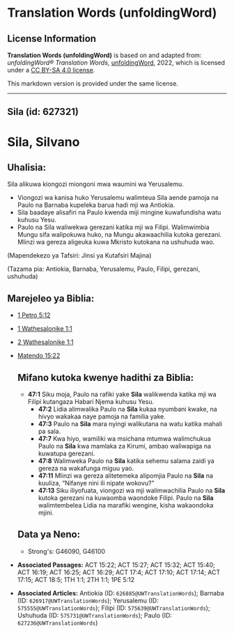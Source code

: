 # Translation Words (unfoldingWord)

## License Information

**Translation Words (unfoldingWord)** is based on and adapted from: _unfoldingWord® Translation Words_, [unfoldingWord](https://unfoldingword.org/utw), 2022, which is licensed under a [CC BY-SA 4.0 license](https://creativecommons.org/licenses/by-sa/4.0/legalcode.en).

This markdown version is provided under the same license.



--------------------------------

## Sila (id: 627321)

Sila, Silvano
=============

Uhalisia:
---------

Sila alikuwa kiongozi miongoni mwa waumini wa Yerusalemu.

* Viongozi wa kanisa huko Yerusalemu walimteua Sila aende pamoja na Paulo na Barnaba kupeleka barua hadi mji wa Antiokia.
* Sila baadaye alisafiri na Paulo kwenda miji mingine kuwafundisha watu kuhusu Yesu.
* Paulo na Sila waliwekwa gerezani katika mji wa Filipi. Walimwimbia Mungu sifa walipokuwa huko, na Mungu akawaachilia kutoka gerezani. Mlinzi wa gereza aligeuka kuwa Mkristo kutokana na ushuhuda wao.

(Mapendekezo ya Tafsiri: Jinsi ya Kutafsiri Majina)

(Tazama pia: Antiokia, Barnaba, Yerusalemu, Paulo, Filipi, gerezani, ushuhuda)

Marejeleo ya Biblia:
--------------------

* [1 Petro 5:12](https://ref.ly/1Pet5:12)
* [1 Wathesalonike 1:1](https://ref.ly/1Thess1:1)
* [2 Wathesalonike 1:1](https://ref.ly/2Thess1:1)
* [Matendo 15:22](https://ref.ly/Acts15:22)

    Mifano kutoka kwenye hadithi za Biblia:
    ---------------------------------------

    + **47:1** Siku moja, Paulo na rafiki yake **Sila** walikwenda katika mji wa Filipi kutangaza Habari Njema kuhusu Yesu.
        + **47:2** Lidia alimwalika Paulo na **Sila** kukaa nyumbani kwake, na hivyo wakakaa naye pamoja na familia yake.
        + **47:3** Paulo na **Sila** mara nyingi walikutana na watu katika mahali pa sala.
        + **47:7** Kwa hiyo, wamiliki wa msichana mtumwa walimchukua Paulo na **Sila** kwa mamlaka za Kirumi, ambao waliwapiga na kuwatupa gerezani.
        + **47:8** Walimweka Paulo na **Sila** katika sehemu salama zaidi ya gereza na wakafunga miguu yao.
        + **47:11** Mlinzi wa gereza alitetemeka alipomjia Paulo na **Sila** na kuuliza, “Nifanye nini ili nipate wokovu?”
        + **47:13** Siku iliyofuata, viongozi wa mji walimwachilia Paulo na **Sila** kutoka gerezani na kuwaomba waondoke Filipi. Paulo na **Sila** walimtembelea Lidia na marafiki wengine, kisha wakaondoka mjini.

    Data ya Neno:
    -------------

    + Strong's: G46090, G46100

* **Associated Passages:** ACT 15:22; ACT 15:27; ACT 15:32; ACT 15:40; ACT 16:19; ACT 16:25; ACT 16:29; ACT 17:4; ACT 17:10; ACT 17:14; ACT 17:15; ACT 18:5; 1TH 1:1; 2TH 1:1; 1PE 5:12
* **Associated Articles:** Antiokia (ID: `626885@UWTranslationWords`); Barnaba (ID: `626917@UWTranslationWords`); Yerusalemu (ID: `575555@UWTranslationWords`); Filipi (ID: `575639@UWTranslationWords`); Ushuhuda (ID: `575731@UWTranslationWords`); Paulo (ID: `627236@UWTranslationWords`)

